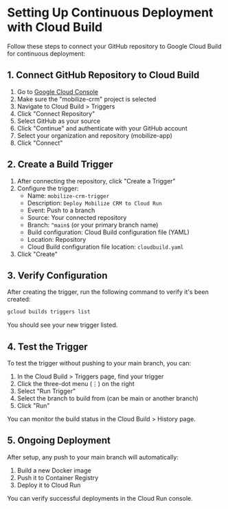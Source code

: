 # Setting Up Continuous Deployment with Cloud Build

Follow these steps to connect your GitHub repository to Google Cloud Build for continuous deployment:

## 1. Connect GitHub Repository to Cloud Build

1. Go to [Google Cloud Console](https://console.cloud.google.com/)
2. Make sure the "mobilize-crm" project is selected
3. Navigate to Cloud Build > Triggers
4. Click "Connect Repository"
5. Select GitHub as your source
6. Click "Continue" and authenticate with your GitHub account
7. Select your organization and repository (mobilize-app)
8. Click "Connect"

## 2. Create a Build Trigger

1. After connecting the repository, click "Create a Trigger"
2. Configure the trigger:
   - Name: `mobilize-crm-trigger`
   - Description: `Deploy Mobilize CRM to Cloud Run`
   - Event: Push to a branch
   - Source: Your connected repository
   - Branch: `^main$` (or your primary branch name)
   - Build configuration: Cloud Build configuration file (YAML)
   - Location: Repository
   - Cloud Build configuration file location: `cloudbuild.yaml`
3. Click "Create"

## 3. Verify Configuration

After creating the trigger, run the following command to verify it's been created:

```bash
gcloud builds triggers list
```

You should see your new trigger listed.

## 4. Test the Trigger

To test the trigger without pushing to your main branch, you can:

1. In the Cloud Build > Triggers page, find your trigger
2. Click the three-dot menu (⋮) on the right
3. Select "Run Trigger"
4. Select the branch to build from (can be main or another branch)
5. Click "Run"

You can monitor the build status in the Cloud Build > History page.

## 5. Ongoing Deployment

After setup, any push to your main branch will automatically:
1. Build a new Docker image
2. Push it to Container Registry
3. Deploy it to Cloud Run

You can verify successful deployments in the Cloud Run console. 